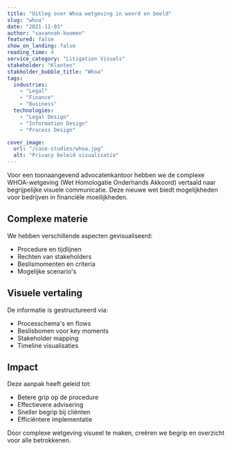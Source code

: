 ```yaml
---
title: "Uitleg over Whoa wetgeving in woord en beeld"
slug: "whoa"
date: "2021-11-03"
author: "savannah-koomen"
featured: false
show_on_landing: false
reading_time: 4
service_category: "Litigation Visuals"
stakeholder: "Klanten"
stakholder_bubble_title: "Whoa"
tags:
  industries:
    - "Legal"
    - "Finance"
    - "Business"
  technologies:
    - "Legal Design"
    - "Information Design"
    - "Process Design"

cover_image:
  url: "/case-studies/whoa.jpg"
  alt: "Privacy beleid visualisatie"
---
```


Voor een toonaangevend advocatenkantoor hebben we de complexe WHOA-wetgeving (Wet Homologatie Onderhands Akkoord) vertaald naar begrijpelijke visuele communicatie. Deze nieuwe wet biedt mogelijkheden voor bedrijven in financiële moeilijkheden.

## Complexe materie

We hebben verschillende aspecten gevisualiseerd:

- Procedure en tijdlijnen
- Rechten van stakeholders
- Beslismomenten en criteria
- Mogelijke scenario's

## Visuele vertaling

De informatie is gestructureerd via:

- Processchema's en flows
- Beslisbomen voor key moments
- Stakeholder mapping
- Timeline visualisaties

## Impact

Deze aanpak heeft geleid tot:

- Betere grip op de procedure
- Effectievere advisering
- Sneller begrip bij cliënten
- Efficiëntere implementatie

Door complexe wetgeving visueel te maken, creëren we begrip en overzicht voor alle betrokkenen.
